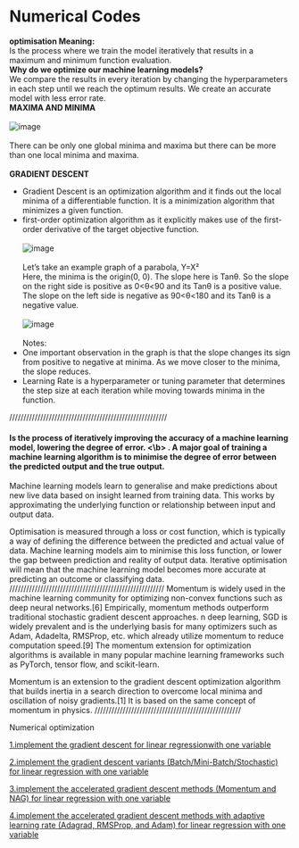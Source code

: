 # Numerical Codes
**optimisation Meaning:** <br/>
Is the process where we train the model iteratively that results in a maximum and minimum function evaluation.  
**Why do we optimize our machine learning models?** <br/> 
We compare the results in every iteration by changing the hyperparameters in each step until we reach the optimum results. We create an accurate model with less error rate. <br/> 
**MAXIMA AND MINIMA** <br/> <br/>
![image](https://github.com/AlaaSayed164/NumaricalCodes/assets/101005712/189eee9a-c3bd-4c65-b1c9-dca68c30993c) <br/> <br/>
There can be only one global minima and maxima but there can be more than one local minima and maxima.<br/><br/>
**GRADIENT DESCENT** <br/>
- Gradient Descent is an optimization algorithm and it finds out the local minima of a differentiable function. It is a minimization algorithm that minimizes a given function.<br/>
- first-order optimization algorithm as it explicitly makes use of the first-order derivative of the target objective function.<br/><br/>
![image](https://github.com/AlaaSayed164/NumaricalCodes/assets/101005712/e1bbbf80-0916-4f60-97ba-8ef68de459be) <br/> <br/>
Let’s take an example graph of a parabola, Y=X² <br/>
Here, the minima is the origin(0, 0). The slope here is Tanθ. So the slope on the right side is positive as 0<θ<90 and its Tanθ is a positive value. The slope on the left side is negative as 90<θ<180 and its Tanθ is a negative value.<br/><br/>
![image](https://github.com/AlaaSayed164/NumaricalCodes/assets/101005712/b85905a6-68b5-4dd4-a31a-f205f29f69dc) <br/><br/>
Notes:<br/>
- One important observation in the graph is that the slope changes its sign from positive to negative at minima. As we move closer to the minima, the slope reduces.<br/>
- Learning Rate is a hyperparameter or tuning parameter that determines the step size at each iteration while moving towards minima in the function. 


////////////////////////////////////////////////////////
#### Is the process of iteratively improving the accuracy of a machine learning model, lowering the degree of error. <\b> . A major goal of training a machine learning algorithm is to minimise the degree of error between the predicted output and the true output. 
Machine learning models learn to generalise and make predictions about new live data based on insight learned from training data. This works by approximating the underlying function or relationship between input and output data. 
  
Optimisation is measured through a loss or cost function, which is typically a way of defining the difference between the predicted and actual value of data. Machine learning models aim to minimise this loss function, or lower the gap between prediction and reality of output data. Iterative optimisation will mean that the machine learning model becomes more accurate at predicting an outcome or classifying data.  
///////////////////////////////////////////////////////
Momentum is widely used in the machine learning community for optimizing non-convex functions such as deep neural networks.[6] Empirically, momentum methods outperform traditional stochastic gradient descent approaches.
n deep learning, SGD is widely prevalent and is the underlying basis for many optimizers such as Adam, Adadelta, RMSProp, etc. which already utilize momentum to reduce computation speed.[9] The momentum extension for optimization algorithms is available in many popular machine learning frameworks such as PyTorch, tensor flow, and scikit-learn. 
  
 
  Momentum is an extension to the gradient descent optimization algorithm that builds inertia in a search direction to overcome local minima and oscillation of noisy gradients.[1] It is based on the same concept of momentum in physics.
  ////////////////////////////////////////////////////

Numerical  optimization 

[1.implement the gradient descent for linear regressionwith one variable 
](https://github.com/AlaaSayed164/NumaricalCodes/blob/main/Practical%20Session%201%20GD%20Implementation%20for%20LR%20.ipynb)

[2.implement the gradient descent variants (Batch/Mini-Batch/Stochastic) for linear regression with one variable 
](https://github.com/AlaaSayed164/NumaricalCodes/blob/main/Practical%20Session%202%20GD%20Variants%20Batch%20-%20Mini-Batch%20-%20Stochastic.ipynb)

[3.implement the accelerated gradient descent methods (Momentum and NAG) for linear regression with one variable 
](https://github.com/AlaaSayed164/NumaricalCodes/blob/main/Practical%20Session%203%20Momentum%20-%20NAG%20(1).ipynb)

[4.implement the accelerated gradient descent methods with adaptive learning rate (Adagrad, RMSProp, and Adam) for linear regression with one variable 
](https://github.com/AlaaSayed164/NumaricalCodes/blob/main/Practical%20Session%204%20Adagrad-RMSProp-Adam%20(1).ipynb)

